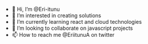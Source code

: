 - 👋 Hi, I’m @Eri-itunu
- 👀 I’m interested in creating solutions
- 🌱 I’m currently learning react and cloud technologies
- 💞️ I’m looking to collaborate on javascript projects
- 📫 How to reach me @EriitunuA on twitter

<!---
Eri-itunu/Eri-itunu is a ✨ special ✨ repository because its `README.md` (this file) appears on your GitHub profile.
You can click the Preview link to take a look at your changes.
--->
